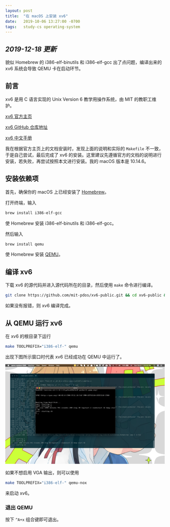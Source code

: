 ```yaml
---
layout: post
title:  "在 macOS 上安装 xv6"
date:   2019-10-06 13:27:00 -0700
tags:   study-cs operating-system
---
```


## *2019-12-18 更新*

貌似 Homebrew 的 i386-elf-binutils 和 i386-elf-gcc 出了点问题，编译出来的 xv6 系统会导致 QEMU 卡在启动环节。

## 前言

xv6 是用 C 语言实现的 Unix Version 6 教学用操作系统，由 MIT 的教职工维护。

[xv6 官方主页](https://pdos.csail.mit.edu/6.828/2019/xv6.html)

[xv6 GitHub 仓库地址](https://github.com/mit-pdos/xv6-public)

[xv6 中文手册](https://th0ar.gitbooks.io/xv6-chinese/content/)

我在根据官方主页上的文档安装时，发现上面的说明和实际的 `Makefile` 不一致，于是自己尝试，最后完成了 xv6 的安装。这里建议先遵循官方的文档的说明进行安装，若失败，再尝试按照本文进行安装。我的 macOS 版本是 10.14.6。

## 安装依赖项

首先，确保你的 macOS 上已经安装了 [Homebrew](https://brew.sh/index_zh-cn)。

打开终端，输入

```bash
brew install i386-elf-gcc
```

使 Homebrew 安装 i386-elf-binutils 和 i386-elf-gcc。

然后输入

```bash
brew install qemu
```

使 Homebrew 安装 [QEMU](https://www.qemu.org)。

## 编译 xv6

下载 xv6 的源代码并进入源代码所在的目录，然后使用 `make` 命令进行编译。

```bash
git clone https://github.com/mit-pdos/xv6-public.git && cd xv6-public && make TOOLPREFIX="i386-elf-"
```

如果没有报错，则 xv6 编译完成。

## 从 QEMU 运行 xv6

在 xv6 的根目录下运行

```bash
make TOOLPREFIX="i386-elf-" qemu
```

出现下图所示窗口时代表 xv6 已经成功在 QEMU 中运行了。

![image-20191006132110088](/assets/2019-10-06-build-xv6-on-macos/image-20191006132110088.png)

如果不想启用 VGA 输出，则可以使用

```bash
make TOOLPREFIX="i386-elf-" qemu-nox
```

来启动 xv6。

### 退出 QEMU

按下 `^A+x` 组合键即可退出。
